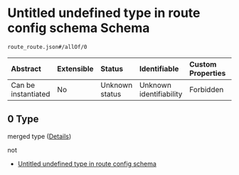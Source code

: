 # Untitled undefined type in route config schema Schema

```txt
route_route.json#/allOf/0
```



| Abstract            | Extensible | Status         | Identifiable            | Custom Properties | Additional Properties | Access Restrictions | Defined In                                                            |
| :------------------ | :--------- | :------------- | :---------------------- | :---------------- | :-------------------- | :------------------ | :-------------------------------------------------------------------- |
| Can be instantiated | No         | Unknown status | Unknown identifiability | Forbidden         | Allowed               | none                | [route\_route.json\*](../out/route_route.json "open original schema") |

## 0 Type

merged type ([Details](route_route-allof-0.md))

not

* [Untitled undefined type in route config schema](route_route-allof-0-not.md "check type definition")
